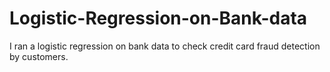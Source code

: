 # Logistic-Regression-on-Bank-data
I ran a logistic regression on bank data to check credit card fraud detection by customers.
